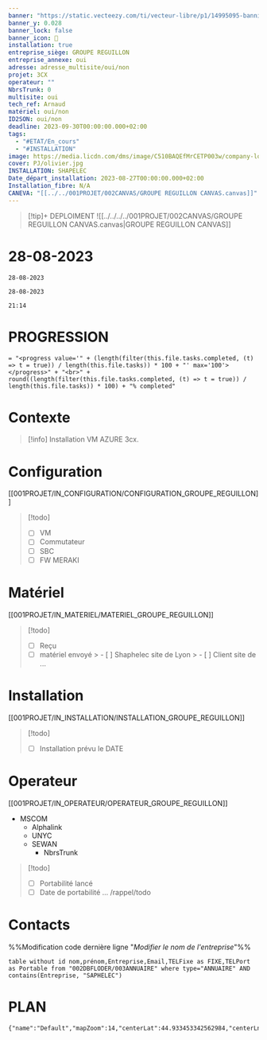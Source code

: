 ```yaml
---
banner: "https://static.vecteezy.com/ti/vecteur-libre/p1/14995095-banniere-de-gestion-de-projet-icone-web-illustrationle-pour-le-conseil-aux-entreprises-et-le-travail-d-equipe-avec-l-ensemble-d-icones-de-ressources-humaines-de-risque-de-portee-de-cout-de-communication-de-temps-d-approvisionnement-et-d-objectif-vectoriel.jpg"
banner_y: 0.028
banner_lock: false
banner_icon: 🐾
installation: true
entreprise_siège: GROUPE REGUILLON
entreprise_annexe: oui
adresse: adresse_multisite/oui/non
projet: 3CX
operateur: ""
NbrsTrunk: 0
multisite: oui
tech_ref: Arnaud
matériel: oui/non
ID2SON: oui/non
deadline: 2023-09-30T00:00:00.000+02:00
tags:
  - "#ETAT/En_cours"
  - "#INSTALLATION"
image: https://media.licdn.com/dms/image/C510BAQEfMrCETP003w/company-logo_200_200/0/1519863175658?
cover: PJ/olivier.jpg
INSTALLATION: SHAPELEC
Date_départ_installation: 2023-08-27T00:00:00.000+02:00
Installation_fibre: N/A
CANEVA: "[[../../001PROJET/002CANVAS/GROUPE REGUILLON CANVAS.canvas]]"
---
```

> [!tip]+ DEPLOIMENT
![[../../../../001PROJET/002CANVAS/GROUPE REGUILLON CANVAS.canvas|GROUPE REGUILLON CANVAS]]

# 28-08-2023

`28-08-2023`

`28-08-2023`

`21:14`

# PROGRESSION

```
= "<progress value='" + (length(filter(this.file.tasks.completed, (t) => t = true)) / length(this.file.tasks)) * 100 + "' max='100'></progress>" + "<br>" + round((length(filter(this.file.tasks.completed, (t) => t = true)) / length(this.file.tasks)) * 100) + "% completed"
```

# Contexte
> [!info]
Installation VM AZURE 3cx.

# Configuration
[[001PROJET/IN_CONFIGURATION/CONFIGURATION_GROUPE_REGUILLON]]

> [!todo]
> - [ ] VM
> - [ ] Commutateur
>- [ ] SBC
> - [ ] FW MERAKI

# Matériel
[[001PROJET/IN_MATERIEL/MATERIEL_GROUPE_REGUILLON]]
> [!todo]
> - [ ] Reçu
> - [ ] matériel envoyé
	> 	- [ ] Shaphelec site de Lyon
	> 	- [ ] Client site de ...
# Installation
[[001PROJET/IN_INSTALLATION/INSTALLATION_GROUPE_REGUILLON]]
> [!todo]
> - [ ] Installation prévu le DATE

# Operateur
[[001PROJET/IN_OPERATEUR/OPERATEUR_GROUPE_REGUILLON]]
-  MSCOM
	- Alphalink
	- UNYC
	- SEWAN
		- NbrsTrunk
> [!todo]
> - [ ] Portabilité lancé
> - [ ] Date de portabilité ... /rappel/todo

# Contacts
%%Modification code dernière ligne "_Modifier le nom de l'entreprise_"%%

```dataview
table without id nom,prénom,Entreprise,Email,TELFixe as FIXE,TELPort as Portable from "002DBFLODER/003ANNUAIRE" where type="ANNUAIRE" AND contains(Entreprise, "SAPHELEC")
```

# PLAN

```mapview
{"name":"Default","mapZoom":14,"centerLat":44.933453342562984,"centerLng":4.894752502441406,"query":"","chosenMapSource":0}
```

